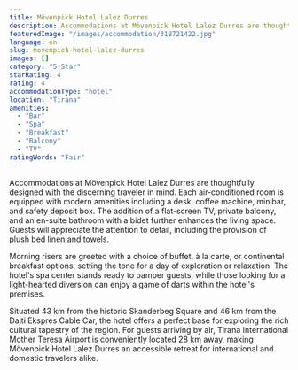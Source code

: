```yaml
---
title: Mövenpick Hotel Lalez Durres
description: Accommodations at Mövenpick Hotel Lalez Durres are thoughtfully designed with the discerning traveler in mind. Each air-conditioned room is equipped with modern
featuredImage: "/images/accommodation/318721422.jpg"
language: en
slug: movenpick-hotel-lalez-durres
images: []
category: "5-Star"
starRating: 4
rating: 4
accommodationType: "hotel"
location: "Tirana"
amenities:
  - "Bar"
  - "Spa"
  - "Breakfast"
  - "Balcony"
  - "TV"
ratingWords: "Fair"
---
```


Accommodations at Mövenpick Hotel Lalez Durres are thoughtfully designed with the discerning traveler in mind. Each air-conditioned room is equipped with modern amenities including a desk, coffee machine, minibar, and safety deposit box. The addition of a flat-screen TV, private balcony, and an en-suite bathroom with a bidet further enhances the living space. Guests will appreciate the attention to detail, including the provision of plush bed linen and towels.

Morning risers are greeted with a choice of buffet, à la carte, or continental breakfast options, setting the tone for a day of exploration or relaxation. The hotel's spa center stands ready to pamper guests, while those looking for a light-hearted diversion can enjoy a game of darts within the hotel's premises.

Situated 43 km from the historic Skanderbeg Square and 46 km from the Dajti Ekspres Cable Car, the hotel offers a perfect base for exploring the rich cultural tapestry of the region. For guests arriving by air, Tirana International Mother Teresa Airport is conveniently located 28 km away, making Mövenpick Hotel Lalez Durres an accessible retreat for international and domestic travelers alike.

